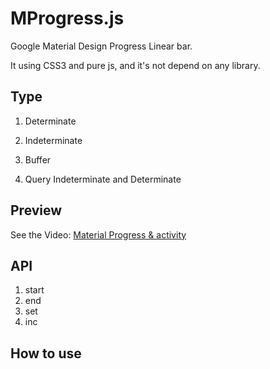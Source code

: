 MProgress.js
============

Google Material Design Progress Linear bar.

It using CSS3 and pure js, and it's not depend on any library.

## Type

1. Determinate

2. Indeterminate

3. Buffer

4. Query Indeterminate and  Determinate

## Preview

See the Video:  [Material Progress & activity](http://material-design.storage.googleapis.com/publish/v_2/material_ext_publish/0B0NGgBg38lWWYmNmallST001a1k/components-progressactivity-typesofindicators-061101_Linear_Sheet_xhdpi_003.webm)

## API

1. start
2. end
3. set
4. inc

## How to use

